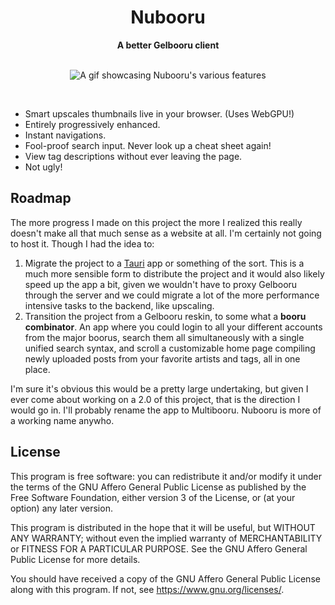 <h1 align="center">Nubooru</h1>
<div align="center">
    <strong>
        A better Gelbooru client
    </strong>
</div>

<br>

<p align="center">
    <img align="center" alt="A gif showcasing Nubooru's various features" src="/static/nubooru.gif"></img>
</p>

<br>

* Smart upscales thumbnails live in your browser. (Uses WebGPU!)
* Entirely progressively enhanced.
* Instant navigations.
* Fool-proof search input. Never look up a cheat sheet again!
* View tag descriptions without ever leaving the page.
* Not ugly!

## Roadmap

The more progress I made on this project the more I realized this really doesn't make all that much sense as a website at all. I'm certainly not going to host it. Though I had the idea to:

1. Migrate the project to a [Tauri](https://v2.tauri.app/) app or something of the sort. This is a much more sensible form to distribute the project and it would also likely speed up the app a bit, given we wouldn't have to proxy Gelbooru through the server and we could migrate a lot of the more performance intensive tasks to the backend, like upscaling.
2. Transition the project from a Gelbooru reskin, to some what a **booru combinator**. An app where you could login to all your different accounts from the major boorus, search them all simultaneously with a single unified search syntax, and scroll a customizable home page compiling newly uploaded posts from your favorite artists and tags, all in one place.

I'm sure it's obvious this would be a pretty large undertaking, but given I ever come about working on a 2.0 of this project, that is the direction I would go in. I'll probably rename the app to Multibooru. Nubooru is more of a working name anywho.

## License

This program is free software: you can redistribute it and/or modify it under the terms of the GNU Affero General Public License as published by the Free Software Foundation, either version 3 of the License, or (at your option) any later version.

This program is distributed in the hope that it will be useful, but WITHOUT ANY WARRANTY; without even the implied warranty of MERCHANTABILITY or FITNESS FOR A PARTICULAR PURPOSE.  See the GNU Affero General Public License for more details.

You should have received a copy of the GNU Affero General Public License along with this program.  If not, see [<https://www.gnu.org/licenses/>](https://www.gnu.org/licenses/).
